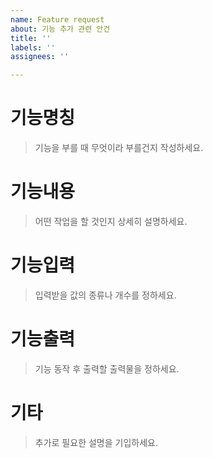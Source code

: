 ```yaml
---
name: Feature request
about: 기능 추가 관련 안건
title: ''
labels: ''
assignees: ''

---
```


# 기능명칭
> 기능을 부를 때 무엇이라 부를건지 작성하세요.

# 기능내용
> 어떤 작업을 할 것인지 상세히 설명하세요.

# 기능입력
> 입력받을 값의 종류나 개수를 정하세요.

# 기능출력
> 기능 동작 후 출력할 출력물을 정하세요.

# 기타
> 추가로 필요한 설명을 기입하세요.
